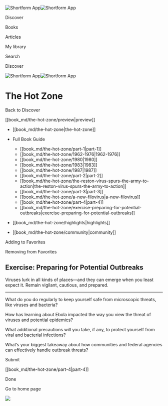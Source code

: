 ![Shortform App](/img/logo.36a2399e.svg)![Shortform App](/img/logo-dark.70c1b072.svg)

Discover

Books

Articles

My library

Search

Discover

![Shortform App](/img/logo.36a2399e.svg)![Shortform App](/img/logo-dark.70c1b072.svg)

# The Hot Zone

Back to Discover

[[book_md/the-hot-zone/preview|preview]]

  * [[book_md/the-hot-zone|the-hot-zone]]
  * Full Book Guide

    * [[book_md/the-hot-zone/part-1|part-1]]
    * [[book_md/the-hot-zone/1962-1976|1962-1976]]
    * [[book_md/the-hot-zone/1980|1980]]
    * [[book_md/the-hot-zone/1983|1983]]
    * [[book_md/the-hot-zone/1987|1987]]
    * [[book_md/the-hot-zone/part-2|part-2]]
    * [[book_md/the-hot-zone/the-reston-virus-spurs-the-army-to-action|the-reston-virus-spurs-the-army-to-action]]
    * [[book_md/the-hot-zone/part-3|part-3]]
    * [[book_md/the-hot-zone/a-new-filovirus|a-new-filovirus]]
    * [[book_md/the-hot-zone/part-4|part-4]]
    * [[book_md/the-hot-zone/exercise-preparing-for-potential-outbreaks|exercise-preparing-for-potential-outbreaks]]
  * [[book_md/the-hot-zone/highlights|highlights]]
  * [[book_md/the-hot-zone/community|community]]



Adding to Favorites 

Removing from Favorites 

## Exercise: Preparing for Potential Outbreaks

Viruses lurk in all kinds of places—and they can emerge when you least expect it. Remain vigilant, cautious, and prepared.

* * *

What do you do regularly to keep yourself safe from microscopic threats, like viruses and bacteria?

How has learning about Ebola impacted the way you view the threat of viruses and potential epidemics?

What additional precautions will you take, if any, to protect yourself from viral and bacterial infections?

What’s your biggest takeaway about how communities and federal agencies can effectively handle outbreak threats?

Submit 

[[book_md/the-hot-zone/part-4|part-4]]

Done

Go to home page 

![](https://bat.bing.com/action/0?ti=56018282&Ver=2&mid=ad91d118-fe4f-4638-8ad7-8bdcf34700d7&sid=1711133063fa11eebdec89a8b8ae3bbc&vid=171147a063fa11eea7440fcfeb230d96&vids=0&msclkid=N&pi=0&lg=en-US&sw=800&sh=600&sc=24&nwd=1&tl=Shortform%20%7C%20The%20Hot%20Zone&p=https%3A%2F%2Fwww.shortform.com%2Fapp%2Fbook%2Fthe-hot-zone%2Fexercise-preparing-for-potential-outbreaks&r=&lt=429&evt=pageLoad&sv=1&rn=723578)
